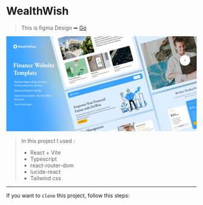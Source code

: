 # WealthWish

> This is figma Design ➡ [Go](<https://l.messenger.com/l.php?u=https%3A%2F%2Fwww.figma.com%2Fdesign%2FSvigZKPqARHWHKue2oX51a%2FFinance-Website-Template-(Community)%3Fm%3Ddev%26node-id%3D0%253A1%26t%3DxvCqiSGVQwFCS1II-1&h=AT0jGk8JHveFIANyOAVjXCL604TiSLtbPS-VNP60HcMiFgrBSMSzQ0b1XCquD22bq2N7BgEtQNRCLm-tX8UvT_4H9Of7mUtNR0bM2OC9F9tJU-2cplVeh7JY8ymaQv4oCiyGoziCIGUP_BA61GJ2oA>)

![](public/Cover.png)

> In this project I used :
>
> - React + Vite
> - Typescript
> - react-router-dom
> - lucide-react
> - Tailwind css

---

If you want to `clone` this project, follow this steps:
 

